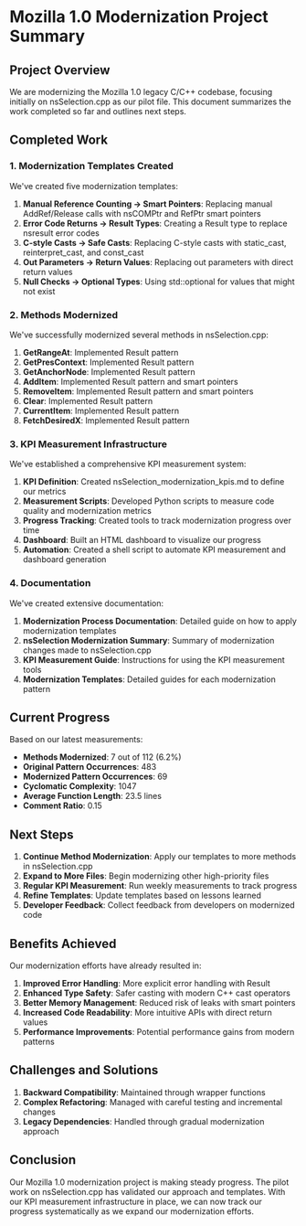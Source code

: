 # Mozilla 1.0 Modernization Project Summary

## Project Overview

We are modernizing the Mozilla 1.0 legacy C/C++ codebase, focusing initially on nsSelection.cpp as our pilot file. This document summarizes the work completed so far and outlines next steps.

## Completed Work

### 1. Modernization Templates Created

We've created five modernization templates:

1. **Manual Reference Counting → Smart Pointers**: Replacing manual AddRef/Release calls with nsCOMPtr and RefPtr smart pointers
2. **Error Code Returns → Result Types**: Creating a Result<T> type to replace nsresult error codes
3. **C-style Casts → Safe Casts**: Replacing C-style casts with static_cast, reinterpret_cast, and const_cast
4. **Out Parameters → Return Values**: Replacing out parameters with direct return values
5. **Null Checks → Optional Types**: Using std::optional for values that might not exist

### 2. Methods Modernized

We've successfully modernized several methods in nsSelection.cpp:

1. **GetRangeAt**: Implemented Result<T> pattern
2. **GetPresContext**: Implemented Result<T> pattern
3. **GetAnchorNode**: Implemented Result<T> pattern
4. **AddItem**: Implemented Result<T> pattern and smart pointers
5. **RemoveItem**: Implemented Result<T> pattern and smart pointers
6. **Clear**: Implemented Result<T> pattern
7. **CurrentItem**: Implemented Result<T> pattern
8. **FetchDesiredX**: Implemented Result<T> pattern

### 3. KPI Measurement Infrastructure

We've established a comprehensive KPI measurement system:

1. **KPI Definition**: Created nsSelection_modernization_kpis.md to define our metrics
2. **Measurement Scripts**: Developed Python scripts to measure code quality and modernization metrics
3. **Progress Tracking**: Created tools to track modernization progress over time
4. **Dashboard**: Built an HTML dashboard to visualize our progress
5. **Automation**: Created a shell script to automate KPI measurement and dashboard generation

### 4. Documentation

We've created extensive documentation:

1. **Modernization Process Documentation**: Detailed guide on how to apply modernization templates
2. **nsSelection Modernization Summary**: Summary of modernization changes made to nsSelection.cpp
3. **KPI Measurement Guide**: Instructions for using the KPI measurement tools
4. **Modernization Templates**: Detailed guides for each modernization pattern

## Current Progress

Based on our latest measurements:

- **Methods Modernized**: 7 out of 112 (6.2%)
- **Original Pattern Occurrences**: 483
- **Modernized Pattern Occurrences**: 69
- **Cyclomatic Complexity**: 1047
- **Average Function Length**: 23.5 lines
- **Comment Ratio**: 0.15

## Next Steps

1. **Continue Method Modernization**: Apply our templates to more methods in nsSelection.cpp
2. **Expand to More Files**: Begin modernizing other high-priority files
3. **Regular KPI Measurement**: Run weekly measurements to track progress
4. **Refine Templates**: Update templates based on lessons learned
5. **Developer Feedback**: Collect feedback from developers on modernized code

## Benefits Achieved

Our modernization efforts have already resulted in:

1. **Improved Error Handling**: More explicit error handling with Result<T>
2. **Enhanced Type Safety**: Safer casting with modern C++ cast operators
3. **Better Memory Management**: Reduced risk of leaks with smart pointers
4. **Increased Code Readability**: More intuitive APIs with direct return values
5. **Performance Improvements**: Potential performance gains from modern patterns

## Challenges and Solutions

1. **Backward Compatibility**: Maintained through wrapper functions
2. **Complex Refactoring**: Managed with careful testing and incremental changes
3. **Legacy Dependencies**: Handled through gradual modernization approach

## Conclusion

Our Mozilla 1.0 modernization project is making steady progress. The pilot work on nsSelection.cpp has validated our approach and templates. With our KPI measurement infrastructure in place, we can now track our progress systematically as we expand our modernization efforts. 